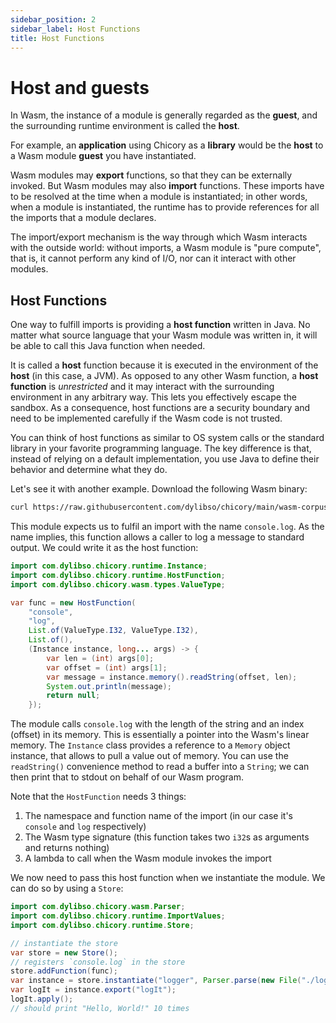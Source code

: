 ```yaml
---
sidebar_position: 2
sidebar_label: Host Functions
title: Host Functions
---
```

# Host and guests

In Wasm, the instance of a module is generally regarded as the **guest**,
and the surrounding runtime environment is called the **host**.

For example, an **application** using Chicory as a **library** would be the **host**
to a Wasm module **guest** you have instantiated.

Wasm modules may **export** functions, so that they can be externally invoked.
But Wasm modules may also **import** functions. 
These imports have to be resolved at the time when a module is instantiated;
in other words, when a module is instantiated, the runtime has to provide
references for all the imports that a module declares.

The import/export mechanism is the way through which Wasm interacts 
with the outside world: without imports, a Wasm module is "pure compute",
that is, it cannot perform any kind of I/O, nor can it interact with other
modules.

## Host Functions

One way to fulfill imports is providing a **host function** written in Java. 
No matter what source language that your Wasm module was written in, 
it will be able to call this Java function when needed.

It is called a **host** function because it is executed in the environment of the
**host** (in this case, a JVM). As opposed to any other Wasm function, 
a **host function** is _unrestricted_ and it may interact with the surrounding
environment in any arbitrary way. This lets you effectively escape the sandbox.
As a consequence, host functions are a security boundary and
need to be implemented carefully if the Wasm code is not trusted.

You can think of host functions as similar to OS system calls or the standard library in your favorite programming language.
The key difference is that, instead of relying on a default implementation, you use Java to define their behavior 
and determine what they do.

Let's see it with another example. Download the following Wasm binary:

```bash
curl https://raw.githubusercontent.com/dylibso/chicory/main/wasm-corpus/src/main/resources/compiled/host-function.wat.wasm > logger.wasm
```

<!--
```java
//DEPS com.dylibso.chicory:docs-lib:999-SNAPSHOT
//DEPS com.dylibso.chicory:runtime:999-SNAPSHOT

docs.FileOps.copyFromWasmCorpus("host-function.wat.wasm", "logger.wasm");
```
-->

This module expects us to fulfil an import with the name `console.log`. 
As the name implies, this function allows a caller to log a message to standard output.
We could write it as the host function:

<!--
```java
System.setOut(new PrintStream(
  new BufferedOutputStream(
    new FileOutputStream("docs/usage/2-host-functions.md.result"))));
```
-->


```java
import com.dylibso.chicory.runtime.Instance;
import com.dylibso.chicory.runtime.HostFunction;
import com.dylibso.chicory.wasm.types.ValueType;

var func = new HostFunction(
    "console",
    "log",
    List.of(ValueType.I32, ValueType.I32),
    List.of(),
    (Instance instance, long... args) -> {
        var len = (int) args[0];
        var offset = (int) args[1];
        var message = instance.memory().readString(offset, len);
        System.out.println(message);
        return null;
    });
```

The module calls `console.log` with the length of the string and an index (offset) in its memory. 
This is essentially a pointer into the Wasm's linear memory.
The `Instance` class provides a reference to a `Memory` object instance, that allows 
to pull a value out of memory. You can use the `readString()` convenience method
to read a buffer into a `String`; we can then print that to stdout on behalf of our Wasm program.

Note that the `HostFunction` needs 3 things:

1. The namespace and function name of the import (in our case it's `console` and `log` respectively)
2. The Wasm type signature (this function takes two `i32`s as arguments and returns nothing)
3. A lambda to call when the Wasm module invokes the import


We now need to pass this host function when we instantiate the module.
We can do so by using a `Store`:

```java
import com.dylibso.chicory.wasm.Parser;
import com.dylibso.chicory.runtime.ImportValues;
import com.dylibso.chicory.runtime.Store;

// instantiate the store
var store = new Store();
// registers `console.log` in the store
store.addFunction(func);
var instance = store.instantiate("logger", Parser.parse(new File("./logger.wasm")));
var logIt = instance.export("logIt");
logIt.apply();
// should print "Hello, World!" 10 times
```

